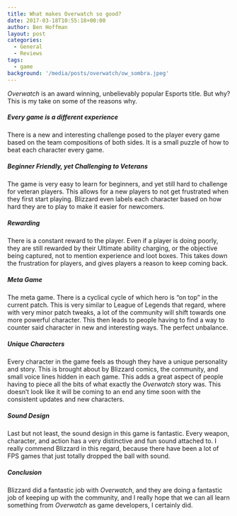 ```yaml
---
title: What makes Overwatch so good?
date: 2017-03-18T10:55:18+00:00
author: Ben Hoffman
layout: post
categories:
  - General
  - Reviews
tags:
  - game
background: '/media/posts/overwatch/ow_sombra.jpeg'
---
```



_Overwatch_ is an award winning, unbelievably popular Esports title. But why? This is my take on some of the reasons why.

##### Every game is a different experience

There is a new and interesting challenge posed to the player every game based on the team compositions of both sides. It is a small puzzle of how to beat each character every game.

##### Beginner Friendly, yet Challenging to Veterans

The game is very easy to learn for beginners, and yet still hard to challenge for veteran players. This allows for a new players to not get frustrated when they first start playing. Blizzard even labels each character based on how hard they are to play to make it easier for newcomers.

##### Rewarding

There is a constant reward to the player. Even if a player is doing poorly, they are still rewarded by their Ultimate ability charging, or the objective being captured, not to mention experience and loot boxes. This takes down the frustration for players, and gives players a reason to keep coming back.

##### Meta Game

The meta game. There is a cyclical cycle of which hero is &#8220;on top&#8221; in the current patch. This is very similar to League of Legends that regard, where with very minor patch tweaks, a lot of the community will shift towards one more powerful character. This then leads to people having to find a way to counter said character in new and interesting ways. The perfect unbalance.

##### Unique Characters

Every character in the game feels as though they have a unique personality and story. This is brought about by Blizzard comics, the community, and small voice lines hidden in each game. This adds a great aspect of people having to piece all the bits of what exactly the _Overwatch_ story was. This doesn&#8217;t look like it will be coming to an end any time soon with the consistent updates and new characters.

##### Sound Design

Last but not least, the sound design in this game is fantastic. Every weapon, character, and action has a very distinctive and fun sound attached to. I really commend Blizzard in this regard, because there have been a lot of FPS games that just totally dropped the ball with sound.

##### Conclusion

Blizzard did a fantastic job with _Overwatch_, and they are doing a fantastic job of keeping up with the community, and I really hope that we can all learn something from _Overwatch_ as game developers, I certainly did.
